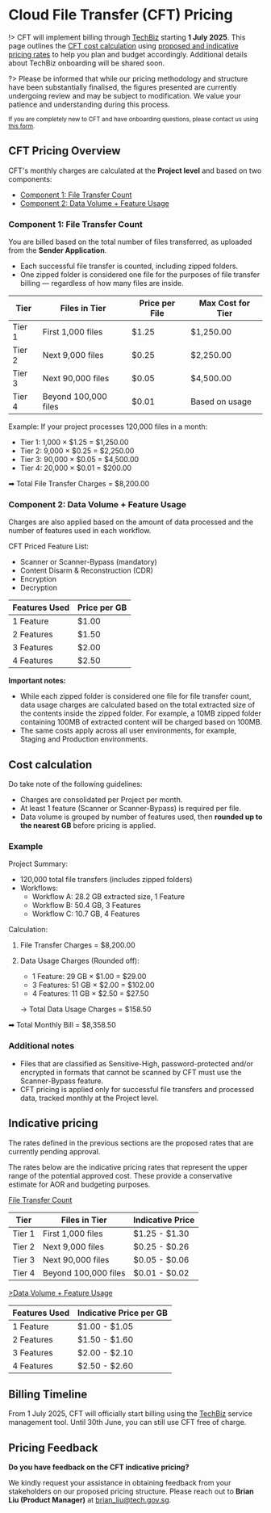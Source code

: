 # Cloud File Transfer (CFT) Pricing

!> CFT will implement billing through [TechBiz](https://www.developer.tech.gov.sg/products/categories/platform/techbiz/overview.html) starting **1 July 2025**. This page outlines the [CFT cost calculation](#cft-cost) using [proposed and indicative pricing rates](#understanding-proposed-and-indicative-pricing-rates) to help you plan and budget accordingly. Additional details about TechBiz onboarding will be shared soon.

?> Please be informed that while our pricing methodology and structure have been substantially finalised, the figures presented are currently undergoing review and may be subject to modification. We value your patience and understanding during this process.

<small>If you are completely new to CFT and have onboarding questions, please contact us using [this form](https://form.gov.sg/665978af9040a6be24d3978b?665982626cae0284c464a22a=Cloud+File+Transfer).
</small>

##  CFT Pricing Overview

CFT's monthly charges are calculated at the **Project level** and based on two components:

- [Component 1: File Transfer Count](#component-1-file-transfer-count)
- [Component 2: Data Volume + Feature Usage](#component-2-data-volume--feature-usage)

### Component 1: File Transfer Count

You are billed based on the total number of files transferred, as uploaded from the **Sender Application**.

- Each successful file transfer is counted, including zipped folders.
- One zipped folder is considered one file for the purposes of file transfer billing — regardless of how many files are inside.

|      Tier     |      Files in Tier          |      Price per File     |      Max Cost for Tier     |
|---------------|-----------------------------|-------------------------|----------------------------|
|     Tier 1    |     First 1,000 files       |     $1.25               |     $1,250.00              |
|     Tier 2    |     Next 9,000 files        |     $0.25               |     $2,250.00              |
|     Tier 3    |     Next 90,000 files       |     $0.05               |     $4,500.00              |
|     Tier 4    |     Beyond 100,000 files    |     $0.01               |     Based on usage         |

Example: If your project processes 120,000 files in a month:

- Tier 1: 1,000 × $1.25 = $1,250.00
- Tier 2: 9,000 × $0.25 = $2,250.00
- Tier 3: 90,000 × $0.05 = $4,500.00
- Tier 4: 20,000 × $0.01 = $200.00

➡ Total File Transfer Charges = $8,200.00

### Component 2: Data Volume + Feature Usage

Charges are also applied based on the amount of data processed and the number of features used in each workflow.

CFT Priced Feature List:
- Scanner or Scanner-Bypass (mandatory)
- Content Disarm & Reconstruction (CDR)
- Encryption
- Decryption

|      Features Used     |      Price per GB     |
|------------------------|-----------------------|
|     1 Feature          |     $1.00             |
|     2 Features         |     $1.50             |
|     3 Features         |     $2.00             |
|     4 Features         |     $2.50             |

**Important notes:**

- While each zipped folder is considered one file for file transfer count, data usage charges are calculated based on the total extracted size of the contents inside the zipped folder. For example, a 10MB zipped folder containing 100MB of extracted content will be charged based on 100MB.
- The same costs apply across all user environments, for example, Staging and Production environments.

## Cost calculation

Do take note of the following guidelines: 
- Charges are consolidated per Project per month.
- At least 1 feature (Scanner or Scanner-Bypass) is required per file.
- Data volume is grouped by number of features used, then **rounded up to the nearest GB** before pricing is applied.

### Example

Project Summary:
- 120,000 total file transfers (includes zipped folders)
- Workflows:
    - Workflow A: 28.2 GB extracted size, 1 Feature
    - Workflow B: 50.4 GB, 3 Features
    - Workflow C: 10.7 GB, 4 Features

Calculation:

1.	File Transfer Charges = $8,200.00
2.	Data Usage Charges (Rounded off):
    - 1 Feature: 29 GB × $1.00 = $29.00
    - 3 Features: 51 GB × $2.00 = $102.00
    - 4 Features: 11 GB × $2.50 = $27.50

    → Total Data Usage Charges = $158.50

➡ Total Monthly Bill = $8,358.50

### Additional notes

- Files that are classified as Sensitive-High, password-protected and/or encrypted in formats that cannot be scanned by CFT must use the Scanner-Bypass feature.
- CFT pricing is applied only for successful file transfers and processed data, tracked monthly at the Project level.

## Indicative pricing

The rates defined in the previous sections are the proposed rates that are currently pending approval.

The rates below are the indicative pricing rates that  represent the upper range of the potential approved cost. These provide a conservative estimate for AOR and budgeting purposes.

<u>File Transfer Count</u>

|      Tier     |      Files in Tier          |      Indicative Price |  
|---------------|-----------------------------|-------------------------|
|     Tier 1    |     First 1,000 files       |     $1.25 - $1.30       |
|     Tier 2    |     Next 9,000 files        |     $0.25 - $0.26       |   
|     Tier 3    |     Next 90,000 files       |     $0.05 - $0.06       |   
|     Tier 4    |     Beyond 100,000 files    |     $0.01 - $0.02       |   

<u>>Data Volume + Feature Usage</u>

|      Features Used     |    Indicative Price per GB     |
|------------------------|-----------------------|
|     1 Feature          |     $1.00 - $1.05     |
|     2 Features         |     $1.50 - $1.60     |
|     3 Features         |     $2.00 - $2.10     |
|     4 Features         |     $2.50 - $2.60     |

## Billing Timeline

From 1 July 2025, CFT will officially start billing using the  [TechBiz](https://www.developer.tech.gov.sg/products/categories/platform/techbiz/overview.html) service management tool. Until 30th June, you can still use CFT free of charge.


## Pricing Feedback

 **Do you have feedback on the CFT indicative pricing?**

We kindly request your assistance in obtaining feedback from your stakeholders on our proposed pricing structure. Please reach out to **Brian Liu (Product Manager)** at brian_liu@tech.gov.sg.